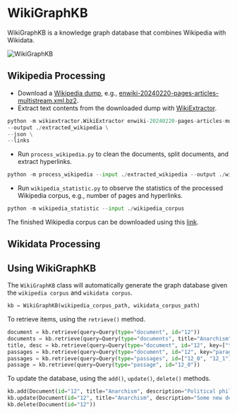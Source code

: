 # WikiGraphKB
WikiGraphKB is a knowledge graph database that combines Wikipedia with Wikidata.

![WikiGraphKB](https://github.com/panuthept/wiki_graph_kb/assets/28400944/e41187e4-48d7-40ae-a212-257b451cded3)


## Wikipedia Processing
- Download a [Wikipedia dump](https://dumps.wikimedia.org/enwiki/20240220/), e.g., [enwiki-20240220-pages-articles-multistream.xml.bz2](https://dumps.wikimedia.org/enwiki/20240220/enwiki-20240220-pages-articles-multistream.xml.bz2).
- Extract text contents from the downloaded dump with [WikiExtractor](https://github.com/attardi/wikiextractor/tree/master).
```python
python -m wikiextractor.WikiExtractor enwiki-20240220-pages-articles-multistream.xml.bz2 \
--output ./extracted_wikipedia \
--json \
--links
```
- Run `process_wikipedia.py` to clean the documents, split documents, and extract hyperlinks.
```python
python -m process_wikipedia --input ./extracted_wikipedia --output ./wikipedia_corpus
```
- Run `wikipedia_statistic.py` to observe the statistics of the processed Wikipedia corpus, e.g., number of pages and hyperlinks.
```python
python -m wikipedia_statistic --input ./wikipedia_corpus
```

The finished Wikipedia corpus can be downloaded using this [link]().

## Wikidata Processing

## Using WikiGraphKB
The `WikiGraphKB` class will automatically generate the graph database given the `wikipedia corpus` and `wikidata corpus`.
```python
kb = WikiGraphKB(wikipedia_corpus_path, wikidata_corpus_path)
```
To retrieve items, using the `retrieve()` method.
```python
document = kb.retrieve(query=Query(type="document", id="12"))                                     # Retrieve the document whose id is '12'
documents = kb.retrieve(query=Query(type="documents", title="Anarchism"))                         # Retrieve all documents whose title is 'Anarchism'
title, desc = kb.retrieve(query=Query(type="document", id="12", key=["title", "description"]))    # Retrieve title and description of the document whose id is '12'
passages = kb.retrieve(query=Query(type="document", id="12", key="paragraph"))                    # Retrieve all passages in the document whose id is '12'
passages = kb.retrieve(query=Query(type="passages", id=["12_0", "12_1"]))                         # Retrieve the first and second passages in the document whose id is '12'
passage = kb.retrieve(query=Query(type="passage", id="12_0"))                                     # Retrieve the first passage in the document whose id is '12'
```
To update the database, using the `add()`, `update()`, `delete()` methods.
```python
kb.add(Document(id="12", title="Anarchism", description="Political philosophy and movement"))     # Add a document
kb.update(Document(id="12", title="Anarchism", description="Some new description"))               # Update a document
kb.delete(Document(id="12"))                                                                      # Remove a document
```

